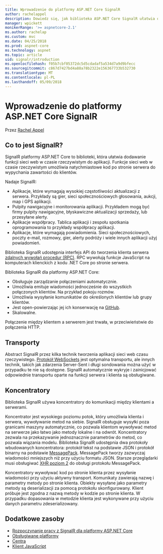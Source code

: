 ```yaml
---
title: Wprowadzenie do platformy ASP.NET Core SignalR
author: rachelappel
description: Dowiedz się, jak biblioteka ASP.NET Core SignalR ułatwia dodawanie w czasie rzeczywistym funkcjonalności do aplikacji.
manager: wpickett
monikerRange: '>= aspnetcore-2.1'
ms.author: rachelap
ms.custom: mvc
ms.date: 04/25/2018
ms.prod: aspnet-core
ms.technology: aspnet
ms.topic: article
uid: signalr/introduction
ms.openlocfilehash: f05b7cbf05372dc5d5cdadaf5a534d7a9d9bfecc
ms.sourcegitcommit: c867d7427bd4a88a78b2322e156367733b532730
ms.translationtype: MT
ms.contentlocale: pl-PL
ms.lasthandoff: 05/09/2018
---
```

# <a name="introduction-to-aspnet-core-signalr"></a>Wprowadzenie do platformy ASP.NET Core SignalR

Przez [Rachel Appel](https://twitter.com/rachelappel)

## <a name="what-is-signalr"></a>Co to jest SignalR?

SignalR platformy ASP.NET Core to biblioteki, która ułatwia dodawanie funkcji sieci web w czasie rzeczywistym do aplikacji. Funkcje sieci web w czasie rzeczywistym umożliwia natychmiastowe kod po stronie serwera do wypychania zawartości do klientów.

Nadaje SignalR:

* Aplikacje, które wymagają wysokiej częstotliwości aktualizacji z serwera. Przykłady są gier, sieci społecznościowych głosowania, aukcji, map i GPS aplikacji.
* Pulpity nawigacyjne i monitorowania aplikacji. Przykładem mogą być firmy pulpity nawigacyjne, błyskawiczne aktualizacji sprzedaży, lub przesyłane alerty.
* Aplikacje współpracy. Tablica aplikacji i zespołu spotkania oprogramowania to przykłady współpracy aplikacji.
* Aplikacje, które wymagają powiadomienia. Sieci społecznościowych, poczty e-mail, rozmowy, gier, alerty podróży i wiele innych aplikacji użyj powiadomień.

Biblioteka SignalR udostępnia interfejs API do tworzenia klienta serwera [zdalnych wywołań procedur (RPC)](https://wikipedia.org/wiki/Remote_procedure_call). RPC wywołują funkcje JavaScript na komputerach klienckich z kodu .NET Core po stronie serwera.

Biblioteka SignalR dla platformy ASP.NET Core:

* Obsługuje zarządzanie połączeniami automatycznie.
* Umożliwia emituje wiadomości jednocześnie do wszystkich połączonych klientów. Na przykład pokoju rozmów.
* Umożliwia wysyłanie komunikatów do określonych klientów lub grupy klientów.
* Jest open-powierzając jej ich konserwację na [GitHub](https://github.com/aspnet/signalr).
* Skalowalne.

Połączenie między klientem a serwerem jest trwała, w przeciwieństwie do połączenia HTTP.

## <a name="transports"></a>Transporty

Abstract SignalR przez kilka technik tworzenia aplikacji sieci web czasu rzeczywistego. [Protokół WebSockets](https://tools.ietf.org/html/rfc7118) jest optymalna transportu, ale innych technik, takich jak zdarzenia Server-Sent i długi sondowania można użyć w przypadku te nie są dostępne. SignalR automatycznie wykryje i zainicjować odpowiednie transportu oparte na funkcji serwera i klienta są obsługiwane.

## <a name="hubs"></a>Koncentratory

Biblioteka SignalR używa koncentratory do komunikacji między klientami a serwerami.

Koncentrator jest wysokiego poziomu potok, który umożliwia klienta i serwera, wywoływanie metod na siebie. SignalR obsługuje wysyłki poza granicami maszyny automatycznie, co pozwala klientom wywoływać metod na serwerze jako łatwo jako metody lokalne i na odwrót. Koncentratory zezwala na przekazywanie jednoznacznie parametrów do metod, co pozwala wiązania modelu. Biblioteka SignalR udostępnia dwa protokoły wbudowanych koncentratora: protokół tekst na podstawie JSON i protokół binarny na podstawie [MessagePack](https://msgpack.org/).  MessagePack tworzy zazwyczaj wiadomości mniejszych niż przy użyciu formatu JSON. Starsze przeglądarki musi obsługiwać [XHR poziom 2](https://caniuse.com/#feat=xhr2) do obsługi protokołu MessagePack.

Koncentratory wywoływać kod po stronie klienta przez wysyłanie wiadomości przy użyciu aktywny transport. Komunikaty zawierają nazwę i parametry metody po stronie klienta. Obiekty wysyłane jako parametry metody są deserializacji za pomocą protokołu skonfigurowany. Klient próbuje jest zgodna z nazwą metody w kodzie po stronie klienta. W przypadku dopasowania w metodzie klienta jest wykonywane przy użyciu danych parametru zdeserializowany.

## <a name="additional-resources"></a>Dodatkowe zasoby

* [Rozpoczynanie pracy z SignalR dla platformy ASP.NET Core](xref:signalr/get-started)
* [Obsługiwane platformy](xref:signalr/supported-platforms)
* [Centra](xref:signalr/hubs)
* [Klient JavaScript](xref:signalr/javascript-client)
